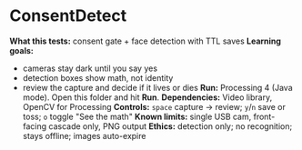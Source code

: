 # ConsentDetect
**What this tests:** consent gate + face detection with TTL saves
**Learning goals:**
- cameras stay dark until you say yes
- detection boxes show math, not identity
- review the capture and decide if it lives or dies
**Run:** Processing 4 (Java mode). Open this folder and hit **Run**.
**Dependencies:** Video library, OpenCV for Processing
**Controls:** `space` capture → review; `y`/`n` save or toss; `o` toggle "See the math"
**Known limits:** single USB cam, front-facing cascade only, PNG output
**Ethics:** detection only; no recognition; stays offline; images auto-expire
